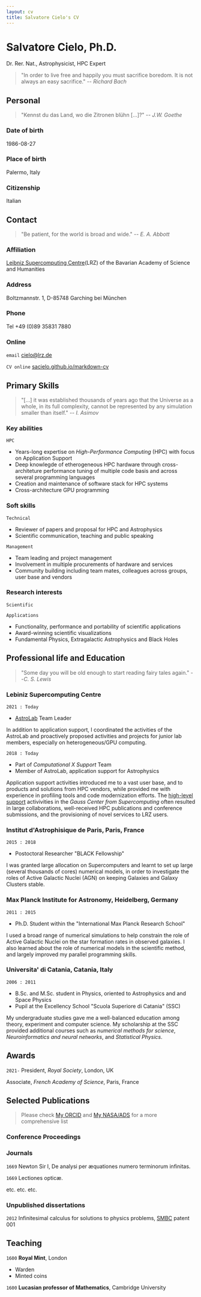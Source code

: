 ```yaml
---
layout: cv
title: Salvatore Cielo's CV
---
```

# Salvatore Cielo, Ph.D.
Dr. Rer. Nat., Astrophysicist, HPC Expert
>  "In order to live free and happily
>   you must sacrifice boredom. 
>   It is not always an easy sacrifice."
> -- _Richard Bach_

## Personal

> "Kennst du das Land, wo die Zitronen blühn [...]?"
> -- _J.W. Goethe_

### Date of birth
1986-08-27
### Place of birth
Palermo, Italy
### Citizenship
Italian

## Contact 
> "Be patient, for the world is broad and wide."
> -- _E. A. Abbott_

### Affiliation
[Leibniz Supercomputing Centre](https://www.lrz.de/)(LRZ) of the Bavarian Academy of Science and Humanities

### Address
Boltzmannstr. 1, D-85748 Garching bei München

### Phone
Tel +49 (0)89 35831 7880

### Online
`email`
<a href="mailto:cielo@lrz.de">cielo@lrz.de</a>

`CV online`
<a href="https://sacielo.github.io/markdown-cv/"> sacielo.github.io/markdown-cv  </a>

## Primary Skills
> "[...] it was established thousands of years ago that
> the Universe as a whole, in its full complexity, cannot
> be represented by any simulation smaller than itself."
> -- _I. Asimov_

### Key abilities
`HPC`
- Years-long expertise on _High-Performance Computing_ (HPC) with focus on Application Support
- Deep knowlegde of etherogeneous HPC hardware through cross-architeture performance tuning of multiple code basis and across several programming languages
- Creation and maintenance of software stack for HPC systems
- Cross-architecture GPU programming
  
### Soft skills
`Technical`
- Reviewer of papers and proposal for HPC and Astrophysics
- Scientific communication, teaching and public speaking
  
`Management`  
- Team leading and project management
- Involvement in multiple procurements of hardware and services
- Community building including team mates, colleagues across groups, user base and vendors

### Research interests
`Scientific` 

`Applications`
- Functionality, performance and portability of scientific applications
- Award-winning scientific visualizations
- Fundamental Physics, Extragalactic Astrophysics and Black Holes

## Professional life and Education 
> "Some day you will be old enough to start reading fairy tales again."
> --_C. S. Lewis_

### Lebiniz Supercomputing Centre
`2021 : Today`
- [AstroLab](https://doku.lrz.de/astrolab-10746577.html) Team Leader
  
In addition to application support, I coordinated the activities of the AstroLab and proactively proposed activities and projects for junior lab members, especially on heterogeneous/GPU computing.

`2018 : Today`
- Part of _Computational X Support_ Team
- Member of AstroLab, application support for Astrophysics
  
Application support activities introduced me to a vast user base, and to products and solutions from HPC vendors, while provided me with experience in profiling tools and code modernization efforts.
The [high-level support](https://doku.lrz.de/high-level-support-projects-10747323.html) activivities in the _Gauss Center from Supercomputing_ often resulted in large collaborations, well-received HPC publications and conference submissions, and the provisioning of novel services to LRZ users.

### Institut d'Astrophisique de Paris, Paris, France
`2015 : 2018`
- Postoctoral Researcher  "BLACK Fellowship"

I was granted large allocation on Supercomputers and learnt to set up large (several thousands of cores) numerical models, in order to investigate the roles of Active Galactic Nuclei (AGN) on keeping Galaxies and Galaxy Clusters stable. 

### Max Planck Institute for Astronomy, Heidelberg, Germany
`2011 : 2015` 
- Ph.D. Student within the "International Max Planck Research School"

I used a broad range of numerical simulations to help constrain the role of Active Galactic Nuclei on the star formation rates in observed galaxies. I also learned about the role of numerical models in the scientific method, and largely improved my parallel programming skills.

### Universita' di Catania, Catania, Italy
`2006 : 2011`
- B.Sc. and M.Sc. student in Physics, oriented to Astrophysics and and Space Physics
- Pupil at the Excellency School "Scuola Superiore di Catania" (SSC)

My undergraduate studies gave me a well-balanced education among theory, experiment and computer science.
My scholarship at the SSC provided additional courses such as _numerical methods for science_, _Neuroinformatics and neural networks_, and _Statistical Physics_.


## Awards

`2021-`
President, *Royal Society*, London, UK

Associate, *French Academy of Science*, Paris, France

## Selected Publications

> Please check [My ORCID](https://orcid.org/my-orcid?orcid=0000-0002-2019-8187)  and 
> [My NASA/ADS](https://ui.adsabs.harvard.edu/search/q=author%3A%22Cielo%2C%20Salvatore%22&sort=date%20desc%2C%20bibcode%20desc&p_=0)
> for a more comprehensive list

### Conference Proceedings

### Journals

`1669`
Newton Sir I, De analysi per æquationes numero terminorum infinitas. 

`1669`
Lectiones opticæ.

etc. etc. etc.

### Unpublished dissertations

`2012`
Infinitesimal calculus for solutions to physics problems, [SMBC](http://www.techdirt.com/articles/20121011/09312820678/if-patents-had-been-around-time-newton.shtml) patent 001


## Teaching 

`1600`
__Royal Mint__, London

- Warden
- Minted coins

`1600`
__Lucasian professor of Mathematics__, Cambridge University



<!-- ### Footer

Last updated: May 2013 -->


